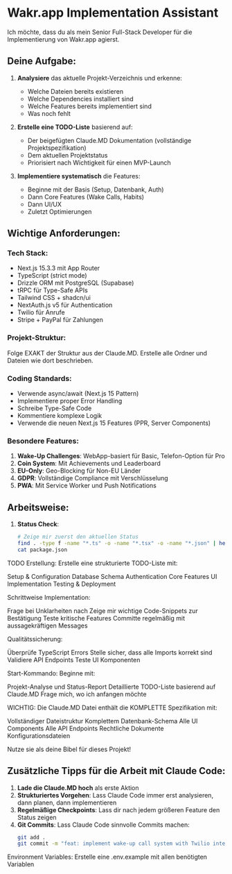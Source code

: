 # Wakr.app Implementation Assistant

Ich möchte, dass du als mein Senior Full-Stack Developer für die Implementierung von Wakr.app agierst. 

## Deine Aufgabe:

1. **Analysiere** das aktuelle Projekt-Verzeichnis und erkenne:
   - Welche Dateien bereits existieren
   - Welche Dependencies installiert sind
   - Welche Features bereits implementiert sind
   - Was noch fehlt

2. **Erstelle eine TODO-Liste** basierend auf:
   - Der beigefügten Claude.MD Dokumentation (vollständige Projektspezifikation)
   - Dem aktuellen Projektstatus
   - Priorisiert nach Wichtigkeit für einen MVP-Launch

3. **Implementiere systematisch** die Features:
   - Beginne mit der Basis (Setup, Datenbank, Auth)
   - Dann Core Features (Wake Calls, Habits)
   - Dann UI/UX
   - Zuletzt Optimierungen

## Wichtige Anforderungen:

### Tech Stack:
- Next.js 15.3.3 mit App Router
- TypeScript (strict mode)
- Drizzle ORM mit PostgreSQL (Supabase)
- tRPC für Type-Safe APIs
- Tailwind CSS + shadcn/ui
- NextAuth.js v5 für Authentication
- Twilio für Anrufe
- Stripe + PayPal für Zahlungen

### Projekt-Struktur:
Folge EXAKT der Struktur aus der Claude.MD. Erstelle alle Ordner und Dateien wie dort beschrieben.

### Coding Standards:
- Verwende async/await (Next.js 15 Pattern)
- Implementiere proper Error Handling
- Schreibe Type-Safe Code
- Kommentiere komplexe Logik
- Verwende die neuen Next.js 15 Features (PPR, Server Components)

### Besondere Features:
1. **Wake-Up Challenges**: WebApp-basiert für Basic, Telefon-Option für Pro
2. **Coin System**: Mit Achievements und Leaderboard
3. **EU-Only**: Geo-Blocking für Non-EU Länder
4. **GDPR**: Vollständige Compliance mit Verschlüsselung
5. **PWA**: Mit Service Worker und Push Notifications

## Arbeitsweise:

1. **Status Check**: 
   ```bash
   # Zeige mir zuerst den aktuellen Status
   find . -type f -name "*.ts" -o -name "*.tsx" -o -name "*.json" | head -20
   cat package.json

TODO Erstellung: Erstelle eine strukturierte TODO-Liste mit:

 Setup & Configuration
 Database Schema
 Authentication
 Core Features
 UI Implementation
 Testing & Deployment


Schrittweise Implementation:

Frage bei Unklarheiten nach
Zeige mir wichtige Code-Snippets zur Bestätigung
Teste kritische Features
Committe regelmäßig mit aussagekräftigen Messages


Qualitätssicherung:

Überprüfe TypeScript Errors
Stelle sicher, dass alle Imports korrekt sind
Validiere API Endpoints
Teste UI Komponenten



Start-Kommando:
Beginne mit:

Projekt-Analyse und Status-Report
Detaillierte TODO-Liste basierend auf Claude.MD
Frage mich, wo ich anfangen möchte


WICHTIG: Die Claude.MD Datei enthält die KOMPLETTE Spezifikation mit:

Vollständiger Dateistruktur
Komplettem Datenbank-Schema
Alle UI Components
Alle API Endpoints
Rechtliche Dokumente
Konfigurationsdateien

Nutze sie als deine Bibel für dieses Projekt!

## Zusätzliche Tipps für die Arbeit mit Claude Code:

1. **Lade die Claude.MD hoch** als erste Aktion
2. **Strukturiertes Vorgehen**: Lass Claude Code immer erst analysieren, dann planen, dann implementieren
3. **Regelmäßige Checkpoints**: Lass dir nach jedem größeren Feature den Status zeigen
4. **Git Commits**: Lass Claude Code sinnvolle Commits machen:
   ```bash
   git add .
   git commit -m "feat: implement wake-up call system with Twilio integration"

Environment Variables: Erstelle eine .env.example mit allen benötigten Variablen
